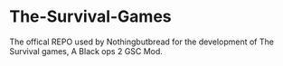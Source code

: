 # The-Survival-Games
The offical REPO used by Nothingbutbread for the development of The Survival games, A Black ops 2 GSC Mod.
